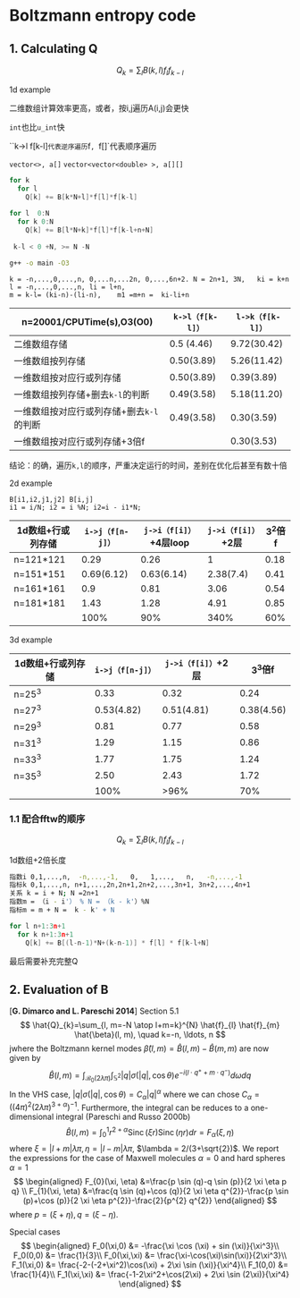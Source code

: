 # Boltzmann entropy code

## 1. Calculating Q

$$
Q_k = \sum_l B(k,l) f_l f_{k-l}
$$



1d example

二维数组计算效率更高，或者，按i,j遍历A(i,j)会更快

`int`也比`u_int`快

``k->l f[k-l]`代表逆序遍历`f`, `f[]`代表顺序遍历

`vector<>, a[]` `vector<vector<double> >, a[][]` 

```cpp
for k
  for l
    Q[k] += B[k*N+l]*f[l]*f[k-l]
    
for l  0:N
  for k 0:N
    Q[k] += B[l*N+k]*f[l]*f[k-l+n+N]
    
 k-l < 0 +N, >= N -N
```

```sh
g++ -o main -O3 
```

```
k = -n,...,0,...,n, 0,...n,...2n, 0,...,6n+2. N = 2n+1, 3N,   ki = k+n
l = -n,...,0,...,n, li = l+n, 
m = k-l= (ki-n)-(li-n),    m1 =m+n =  ki-li+n
```



| n=20001/CPUTime(s),O3(O0)                | `k->l（f[k-l]）` | `l->k（f[k-l]）` |
| ---------------------------------------- | ---------------- | ---------------- |
| 二维数组存储                             | 0.5 (4.46)       | 9.72(30.42)      |
| 一维数组按列存储                         | 0.50(3.89)       | 5.26(11.42)      |
| 一维数组按对应行或列存储                 | 0.50(3.89)       | 0.39(3.89)       |
| 一维数组按列存储+删去`k-l`的判断         | 0.49(3.58)       | 5.18(11.20)      |
| 一维数组按对应行或列存储+删去`k-l`的判断 | 0.49(3.58)       | 0.30(3.59)       |
| 一维数组按对应行或列存储+3倍f            |                  | 0.30(3.53)       |

结论：的确，遍历`k,l`的顺序，严重决定运行的时间，差别在优化后甚至有数十倍

2d example

````
B[i1,i2,j1,j2] B[i,j]
i1 = i/N; i2 = i %N; i2=i - i1*N;
````



| 1d数组+行或列存储 | `i->j（f[n-j]）` | `j->i（f[i]）`+4层loop | `j->i（f[i]）`+2层 | $3^2$倍f |
| ----------------- | ---------------- | ---------------------- | ------------------ | -------- |
| n=121*121         | 0.29             | 0.26                   | 1                  | 0.18     |
| n=151*151         | 0.69(6.12)       | 0.63(6.14)             | 2.38(7.4)          | 0.41     |
| n=161*161         | 0.9              | 0.81                   | 3.06               | 0.54     |
| n=181*181         | 1.43             | 1.28                   | 4.91               | 0.85     |
|                   | 100%             | 90%                    | 340%               | 60%      |



3d example

| 1d数组+行或列存储 | `i->j（f[n-j]）` | `j->i（f[i]）`+2层 | $3^3$倍f   |
| ----------------- | ---------------- | ------------------ | ---------- |
| n=$25^3$          | 0.33             | 0.32               | 0.24       |
| n=$27^3$          | 0.53(4.82)       | 0.51(4.81)         | 0.38(4.56) |
| n=$29^3$          | 0.81             | 0.77               | 0.58       |
| n=$31^3$          | 1.29             | 1.15               | 0.86       |
| n=$33^3$          | 1.77             | 1.75               | 1.24       |
| n=$35^3$          | 2.50             | 2.43               | 1.72       |
|                   | 100%             | >96%               | 70%        |



### 1.1 配合fftw的顺序

$$
Q_k = \sum_l B(k,l) f_l f_{k-l}
$$

1d数组+2倍长度

```sh
指数i 0,1,...,n,  -n,...,-1,   0,   1,...,   n,   -n,...,-1
指标k 0,1,...,n, n+1,...,2n,2n+1,2n+2,...,3n+1, 3n+2,...,4n+1
关系 k = i + N; N =2n+1
指数m = （i - i'） % N = （k - k'）%N
指标m = m + N =  k - k' + N
```

```cpp
for l n+1:3n+1
  for k n+1:3n+1
    Q[k] += B[(l-n-1)*N+(k-n-1)] * f[l] * f[k-l+N]
```
最后需要补充完整Q

## 2. Evaluation of B

[**G. Dimarco and L. Pareschi 2014**] Section 5.1
$$
\hat{Q}_{k}=\sum_{l, m=-N \atop l+m=k}^{N} \hat{f}_{l} \hat{f}_{m} \hat{\beta}(l, m), \quad k=-n, \ldots, n
$$
jwhere the Boltzmann kernel modes $\hat{\beta}(l, m)=\hat{B}(l, m)-\hat{B}(m, m)$ are now given by 
$$
\hat{B}(l, m)=\int_{\mathcal{B}_{0}(2 \lambda \pi)} \int_{\mathbb{S}^{2}}|q| \sigma(|q|, \cos \theta) e^{-i\left(l \cdot q^{+}+m \cdot q^{-}\right)} d \omega d q
$$
In the VHS case, $|q| \sigma(|q|, \cos \theta)=C_{\alpha}|q|^{\alpha}$ where we can chose $C_{\alpha}=\left((4 \pi)^{2}(2 \lambda \pi)^{3+\alpha}\right)^{-1}$. Furthermore, the integral can be reduces to a one-dimensional integral (Pareschi and Russo 2000b)
$$
\hat{B}(l, m)=\int_{0}^{1} r^{2+\alpha} \operatorname{Sinc}(\xi r) \operatorname{Sinc}(\eta r) d r=F_{\alpha}(\xi, \eta)
$$
where $\xi=|l+m| \lambda \pi, \eta=|l-m| \lambda \pi$, $\lambda = 2/(3+\sqrt{2})$. We report the expressions for the case of Maxwell molecules $\alpha = 0$ and hard spheres $\alpha = 1$
$$
\begin{aligned} F_{0}(\xi, \eta) &=\frac{p \sin (q)-q \sin (p)}{2 \xi \eta p q} \\ F_{1}(\xi, \eta) &=\frac{q \sin (q)+\cos (q)}{2 \xi \eta q^{2}}-\frac{p \sin (p)+\cos (p)}{2 \xi \eta p^{2}}-\frac{2}{p^{2} q^{2}} \end{aligned}
$$
where $p=(\xi+\eta), q=(\xi-\eta)$.

Special cases
$$
\begin{aligned}
F_0(\xi,0) &= -\frac{\xi \cos (\xi) + sin (\xi)}{\xi^3}\\
F_0(0,0) &= \frac{1}{3}\\
F_0(\xi,\xi) &= \frac{\xi-\cos(\xi)\sin(\xi)}{2\xi^3}\\
F_1(\xi,0)  &= \frac{-2-(-2+\xi^2)\cos(\xi) + 2\xi \sin (\xi)}{\xi^4}\\
F_1(0,0)  &= \frac{1}{4}\\
F_1(\xi,\xi) &= \frac{-1-2\xi^2+\cos(2\xi) + 2\xi \sin (2\xi)}{\xi^4}
\end{aligned}
$$




